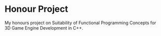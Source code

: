 Honour Project
==

My honours project on Suitability of Functional Programming Concepts for 3D Game Engine Development in C++.